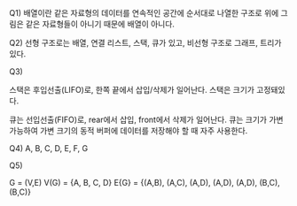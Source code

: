 Q1) 배열이란 같은 자료형의 데이터를 연속적인 공간에 순서대로 나열한 구조로 위에 그림은 같은 자료형들이 아니기 때문에 배열이 아니다.


Q2) 선형 구조로는 배열, 연결 리스트, 스택, 큐가 있고, 비선형 구조로 그래프, 트리가 있다.


Q3) 

스택은 후입선출(LIFO)로, 한쪽 끝에서 삽입/삭제가 일어난다. 스택은 크기가 고정돼있다.

큐는 선입선출(FIFO)로, rear에서 삽입, front에서 삭제가 일어난다. 큐는 크기가 가변 가능하여 가변 크기의 동적 버퍼에 데이터를 저장해야 할 때 자주 사용한다.


Q4) A, B, C, D, E, F, G


Q5) 

G = (V,E)
V(G) = {A, B, C, D}
E{G} = {(A,B), (A,C), (A,D), (A,D), (A,D), (B,C), (B,C)}
